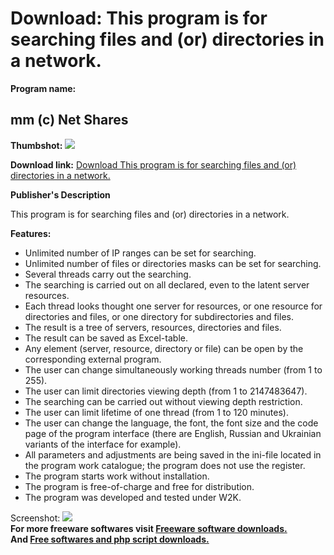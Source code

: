# Download: This program is for searching files and (or) directories in a network.

**Program name:**

## mm (c) Net Shares

  
**Thumbshot:** ![](http://www.freewarefiles.com/screenshot/nopic.gif)   
  
**Download link:** [Download This program is for searching files and (or) directories in a network.](http://freesoftwares.boysofts.com/Mm-Net-Shares_program_8519.html)  
  


**Publisher's Description**  
  


This program is for searching files and (or) directories in a network. 

**Features:**

  * Unlimited number of IP ranges can be set for searching. 
  * Unlimited number of files or directories masks can be set for searching. 
  * Several threads carry out the searching. 
  * The searching is carried out on all declared, even to the latent server resources. 
  * Each thread looks thought one server for resources, or one resource for directories and files, or one directory for subdirectories and files. 
  * The result is a tree of servers, resources, directories and files. 
  * The result can be saved as Excel-table. 
  * Any element (server, resource, directory or file) can be open by the corresponding external program. 
  * The user can change simultaneously working threads number (from 1 to 255). 
  * The user can limit directories viewing depth (from 1 to 2147483647). 
  * The searching can be carried out without viewing depth restriction. 
  * The user can limit lifetime of one thread (from 1 to 120 minutes). 
  * The user can change the language, the font, the font size and the code page of the program interface (there are English, Russian and Ukrainian variants of the interface for example). 
  * All parameters and adjustments are being saved in the ini-file located in the program work catalogue; the program does not use the register. 
  * The program starts work without installation. 
  * The program is free-of-charge and free for distribution. 
  * The program was developed and tested under W2K. 

  
  
Screenshot: ![](http://www.freewarefiles.com/screenshot/nopic.gif)   
**For more freeware softwares visit [Freeware software downloads.](http://freesoftwares.boysofts.com/)**   
**And [Free softwares and php script downloads.](http://www.boysofts.com/)**
